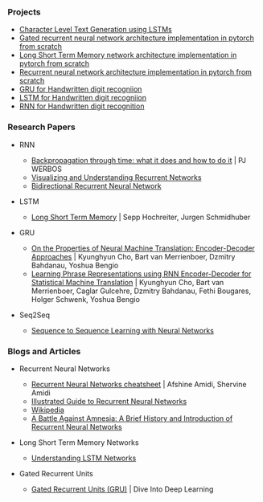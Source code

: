 ### Projects
- [Character Level Text Generation using LSTMs](./character_level_lstm_for_text_generation.ipynb)
- [Gated recurrent neural network architecture implementation in pytorch from scratch](./gated_recurrent_neural_network_architecture_from_scratch_in_pytorch.py)
- [Long Short Term Memory network architecture implementation in pytorch from scratch](./long_short-term_memory_network_architecture_from_scratch_in_pytorch.py)
- [Recurrent neural network architecture implementation in pytorch from scratch](./recurrent_nerual_network_architecture_from_scratch_in_pytorch.py)
- [GRU for Handwritten digit recogniion](./gated_recurrent_networks_for_handwritten_digit_recognition_with_pytorch.ipynb)
- [LSTM for Handwritten digit recogniion](./long_short-term_network_for_hand_written_digit_recognition_with_pytorch.ipynb)
- [RNN for Handwritten digit recognition](./recurrent_nerual_network_for_hand_written_digit_recognition_with_pytorch.ipynb)

### Research Papers
- RNN
    - [Backpropagation through time: what it does and how to do it](https://axon.cs.byu.edu/Dan/678/papers/Recurrent/Werbos.pdf) | PJ WERBOS
    - [Visualizing and Understanding Recurrent Networks](https://arxiv.org/abs/1506.02078)
    - [Bidirectional Recurrent Neural Network](https://ieeexplore.ieee.org/document/650093)

- LSTM
    - [Long Short Term Memory](https://www.bioinf.jku.at/publications/older/2604.pdf) | Sepp Hochreiter, Jurgen Schmidhuber
- GRU
    - [On the Properties of Neural Machine Translation: Encoder-Decoder Approaches](https://arxiv.org/abs/1409.1259) | Kyunghyun Cho, Bart van Merrienboer, Dzmitry Bahdanau, Yoshua Bengio
    - [Learning Phrase Representations using RNN Encoder-Decoder for Statistical Machine Translation](https://arxiv.org/pdf/1406.1078v3.pdf) |  Kyunghyun Cho, Bart van Merrienboer, Caglar Gulcehre, Dzmitry Bahdanau, Fethi Bougares, Holger Schwenk, Yoshua Bengio
- Seq2Seq
    - [Sequence to Sequence Learning with Neural Networks](https://arxiv.org/abs/1409.3215)

### Blogs and Articles
- Recurrent Neural Networks
    - [Recurrent Neural Networks cheatsheet](https://stanford.edu/~shervine/teaching/cs-230/cheatsheet-recurrent-neural-networks) | Afshine Amidi, Shervine Amidi
    - [Illustrated Guide to Recurrent Neural Networks](https://towardsdatascience.com/illustrated-guide-to-recurrent-neural-networks-79e5eb8049c9)
    - [Wikipedia](https://en.wikipedia.org/wiki/Recurrent_neural_network)
    - [A Battle Against Amnesia: A Brief History and Introduction of Recurrent Neural Networks](https://towardsdatascience.com/a-battle-against-amnesia-a-brief-history-and-introduction-of-recurrent-neural-networks-50496aae6740)

- Long Short Term Memory Networks
    - [Understanding LSTM Networks](https://colah.github.io/posts/2015-08-Understanding-LSTMs/)

- Gated Recurrent Units
    - [Gated Recurrent Units (GRU)](https://d2l.ai/chapter_recurrent-modern/gru.html) | Dive Into Deep Learning
    
